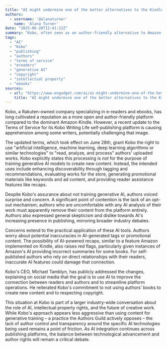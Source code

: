 ```yaml
---
title: "AI might undermine one of the better alternatives to the Kindle"
authors:
  - username: '@alanaturner'
    name: 'Alana Turner'
date: "2025-06-28T12:41:22Z"
summary: "Kobo, often seen as an author-friendly alternative to Amazon Kindle, has updated its terms of service to allow AI analysis of authors' work. While the company states this is for features like discoverability and not generative training, authors are raising concerns about the lack of opt-out and potential inaccuracies."
tags:
  - "AI"
  - "Kobo"
  - "publishing"
  - "authors"
  - "terms of service"
  - "ereaders"
  - "generative AI"
  - "copyright"
  - "intellectual property"
  - "ebooks"
sources:
  - url: "https://www.engadget.com/ai/ai-might-undermine-one-of-the-better-alternatives-to-the-kindle-123039955.html"
    title: "AI might undermine one of the better alternatives to the Kindle"
---
```


Kobo, a Rakuten-owned company specializing in e-readers and ebooks, has long cultivated a reputation as a more open and author-friendly platform compared to the dominant Amazon Kindle. However, a recent update to the Terms of Service for its Kobo Writing Life self-publishing platform is causing apprehension among some writers, potentially challenging that image.

The updated terms, which took effect on June 28th, grant Kobo the right to use "artificial intelligence, machine learning, deep learning algorithms or similar technologies" to "read, analyze, and process" authors' uploaded works. Kobo explicitly states this processing is *not* for the purpose of training generative AI models to create new content. Instead, the intended uses include enhancing discoverability through tagging and recommendations, evaluating works for the store, generating promotional materials like keywords and ad content, and providing reader assistance features like recaps.

Despite Kobo's assurance about not training generative AI, authors voiced surprise and concern. A significant point of contention is the lack of an opt-out mechanism; authors who are uncomfortable with any AI analysis of their work must apparently remove their content from the platform entirely. Authors also expressed general skepticism and dislike towards AI's increasing presence in publishing, mirroring broader industry debates.

Concerns extend to the practical application of these AI tools. Authors worry about potential inaccuracies in AI-generated tags or promotional content. The possibility of AI-powered recaps, similar to a feature Amazon implemented on Kindle, also raises red flags, particularly given instances of Amazon's AI providing incorrect summaries for some books. For self-published authors who rely on direct relationships with their readers, inaccurate AI features could damage that connection.

Kobo's CEO, Michael Tamblyn, has publicly addressed the changes, explaining on social media that the goal is to use AI to improve the connection between readers and authors and to streamline platform operations. He reiterated Kobo's commitment to not using authors' books to create new content and to respecting copyright.

This situation at Kobo is part of a larger industry-wide conversation about the role of AI, intellectual property rights, and the future of creative work. While Kobo's approach appears less aggressive than using content for generative training – a practice the Authors Guild actively opposes – the lack of author control and transparency around the specific AI technologies being used remains a point of friction. As AI integration continues across publishing platforms, the balance between technological advancement and author rights will remain a critical debate.
